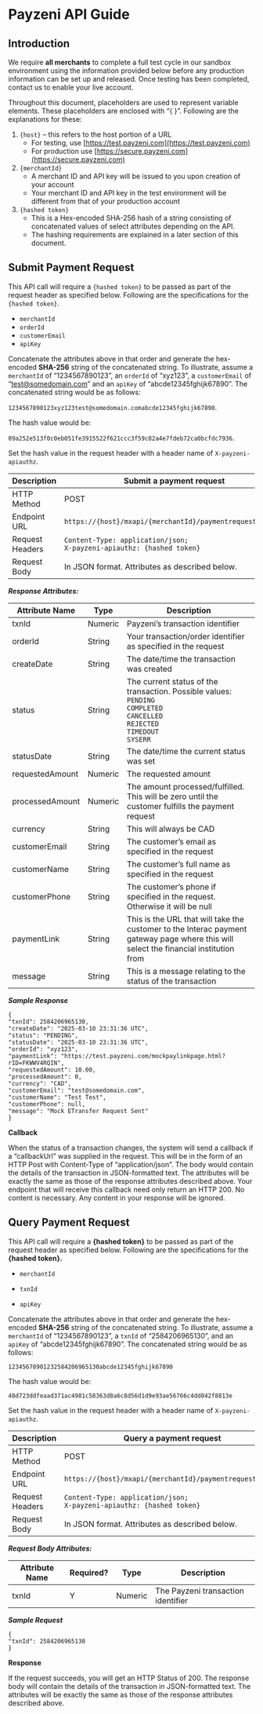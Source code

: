
# Payzeni API Guide

## Introduction

We ​require **all merchants**​ to complete a full test cycle in our sandbox environment using the information provided below before any production information can be set up and released. Once testing has been completed, contact us to enable your live account.

Throughout this document, placeholders are used to represent variable elements.  These placeholders are enclosed with “{ }”.  Following are the explanations for these:

1. `{host}` – this refers to the host portion of a URL
   * For testing, use [https://test.payzeni.com](https://test.payzeni.com)
   * For production use [https://secure.payzeni.com](https://secure.payzeni.com)
2. `{merchantId}`
   * A merchant ID and API key will be issued to you upon creation of your account
   * Your merchant ID and API key in the test environment will be different from that of your production account
3. `{hashed token}`
   * This is a Hex-encoded SHA-256 hash of a string consisting of concatenated values of select attributes depending on the API.
   * The hashing requirements are explained in a later section of this document.
  


## Submit Payment Request 

This API call will require a `{hashed token}` to be passed as part of the request header as specified below. Following are the specifications for the `{hashed token}`.

* `merchantId`
* `orderId`
* `customerEmail`
* `apiKey`

Concatenate the attributes above in that order and generate the hex-encoded **SHA-256** string of the concatenated string. To illustrate, assume a `merchantId` of “1234567890123”, an `orderId` of “xyz123”, a `customerEmail` of “[test@somedomain.com](mailto:test@somedomain.com)”  and an `apiKey` of “abcde12345fghijk67890”. The concatenated string would be as follows:

`1234567890123xyz123test@somedomain.comabcde12345fghijk67890`.

The hash value would be:

`09a252e513f0c0eb051fe3915522f621ccc3f59c82a4e7fdeb72ca0bcfdc7936`.

Set the hash value in the request header with a header name of `X-payzeni-apiauthz`.

| Description                         | Submit a payment request |                                  
| ------------------------------- | ------------------------------------------------------- |
| HTTP Method                         | POST                                                   |
| Endpoint URL                        | `https://{host}/mxapi/{merchantId}/paymentrequest/submit` |
| Request Headers                     | `Content-Type: application/json;`              <br> `X-payzeni-apiauthz: {hashed token}` |                                             |
| Request Body      | In JSON format. Attributes as described below.             |

**_Response Attributes:_**

|Attribute Name	|Type	|Description
| ----------------------------------- |--- |---------------------------------------------------------- |
|txnId	| Numeric	| Payzeni’s transaction identifier |
|orderId	|String	|Your transaction/order identifier as specified in the request|
|createDate	|String|	The date/time the transaction was created|
|status	|String	|The current status of the transaction. Possible values: <br>`PENDING` <br>	`COMPLETED` <br>	`CANCELLED` <br>	`REJECTED` <br>	`TIMEDOUT` <br>	`SYSERR`
|statusDate |	String|	The date/time the current status was set
|requestedAmount |	Numeric	|The requested amount
|processedAmount	|Numeric|	The amount processed/fulfilled. This will be zero until the customer fulfills the payment request
|currency |	String	|This will always be CAD|
|customerEmail	| String	| The customer’s email as specified in the request |
|customerName	| String	| The customer’s full name as specified in the request|
|customerPhone	| String	| The customer’s phone if specified in the request. Otherwise it will be null|
|paymentLink	| String	| This is the URL that will take the customer to the Interac payment gateway page where this will select the financial institution from |which they will fulfill the request. You may display this link as the end-state of your payment flow or automatically redirect to it. If the “sendEmail” | attribute in the request is set to true, the customer would receive an email containing the same link.|
|message	| String	|This is a message relating to the status of the transaction| 

**_Sample Response_**


    {
    "txnId": 2584206965130,
    "createDate": "2025-03-10 23:31:36 UTC",
    "status": "PENDING",
    "statusDate": "2025-03-10 23:31:36 UTC",
    "orderId": "xyz123",
    "paymentLink": "https://test.payzeni.com/mockpaylinkpage.html?rID=FKWWV4RQIN",
    "requestedAmount": 10.00,
    "processedAmount": 0,
    "currency": "CAD",
    "customerEmail": "test@somedomain.com",
    "customerName": "Test Test",
    "customerPhone": null,
    "message": "Mock ETransfer Request Sent"
    }


**Callback**

When the status of a transaction changes, the system will send a callback if a “callbackUrl” was supplied in the request. This will be in the form of an HTTP Post with Content-Type of “application/json”. The body would contain the details of the transaction in JSON-formatted text. The attributes will be exactly the same as those of the response attributes described above. Your endpoint that will receive this callback need only return an HTTP 200. No content is necessary. Any content in your response will be ignored.



## Query Payment Request


This API call will require a **{hashed token}** to be passed as part of the request header as specified below. Following are the specifications for the **{hashed token}.**
* `merchantId`

* `txnId`

* `apiKey`

Concatenate the attributes above in that order and generate the hex-encoded **SHA-256** string of the concatenated string. To illustrate, assume a `merchantId` of “1234567890123”, a `txnId` of “2584206965130”, and an `apiKey` of “abcde12345fghijk67890”. The concatenated string would be as follows:

`12345678901232584206965130abcde12345fghijk67890`

The hash value would be:

`48d723ddfeaad371ac4981c58363d8a6c8d56d1d9e93ae56766c4dd042f8813e`

Set the hash value in the request header with a header name of `X-payzeni-apiauthz`.


|Description |Query a payment request |
|---|---|
| HTTP Method |POST|
| Endpoint URL | `https://{host}/mxapi/{merchantId}/paymentrequest/query` |
| Request Headers | `Content-Type: application/json;` <br> `X-payzeni-apiauthz: {hashed token}`
|Request Body |In JSON format. Attributes as described below. |

**_Request Body Attributes:_**


 | **Attribute Name** | **Required?** | **Type** |**Description**|
|--|---|--|--|
| txnId| Y |Numeric |The Payzeni transaction identifier|

**_Sample Request_**
```
{
"txnId": 2584206965130
}
```
**Response**

If the request succeeds, you will get an HTTP Status of 200. The response body will contain the details of the transaction in JSON-formatted text. The attributes will be exactly the same as those of the response attributes described above.
